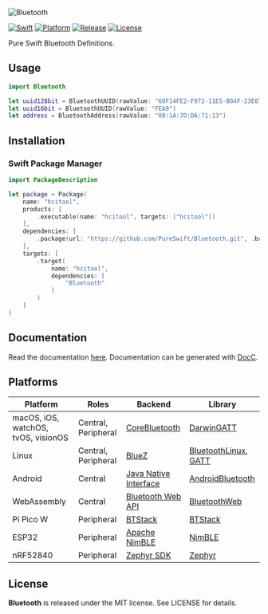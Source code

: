![Bluetooth](https://github.com/PureSwift/Bluetooth/raw/master/Assets/PureSwiftBluetooth.png)

[![Swift][swift-badge]][swift-url]
[![Platform][platform-badge]][platform-url]
[![Release][release-badge]][release-url]
[![License][mit-badge]][mit-url]

Pure Swift Bluetooth Definitions.


## Usage

```swift
import Bluetooth

let uuid128bit = BluetoothUUID(rawValue: "60F14FE2-F972-11E5-B84F-23E070D5A8C7")
let uuid16bit = BluetoothUUID(rawValue: "FEA9")
let address = BluetoothAddress(rawValue: "00:1A:7D:DA:71:13")
```

## Installation

### Swift Package Manager

```swift
import PackageDescription

let package = Package(
    name: "hcitool",
    products: [
        .executable(name: "hcitool", targets: ["hcitool"])
    ],
    dependencies: [
        .package(url: "https://github.com/PureSwift/Bluetooth.git", .branch("master"))
    ],
    targets: [
        .target(
            name: "hcitool",
            dependencies: [
                "Bluetooth"
            ]
        )
    ]
)
```

## Documentation

Read the documentation [here](http://pureswift.github.io/Bluetooth/documentation/bluetooth/).
Documentation can be generated with [DocC](https://github.com/apple/swift-docc).

## Platforms

| Platform | Roles | Backend | Library |
| ---- | -------- | --- | ----------- | 
| macOS, iOS, watchOS, tvOS, visionOS | Central, Peripheral | [CoreBluetooth](https://developer.apple.com/documentation/corebluetooth) | [DarwinGATT](https://github.com/PureSwift/GATT) |
| Linux | Central, Peripheral | [BlueZ](https://www.bluez.org) | [BluetoothLinux](https://github.com/PureSwift/BluetoothLinux), [GATT](https://github.com/PureSwift/GATT)
| Android | Central | [Java Native Interface](https://developer.android.com/training/articles/perf-jni) | [AndroidBluetooth](https://github.com/PureSwift/AndroidBluetooth)
| WebAssembly | Central | [Bluetooth Web API](https://developer.mozilla.org/en-US/docs/Web/API/Web_Bluetooth_API) | [BluetoothWeb](https://github.com/PureSwift/BluetoothWeb)
| Pi Pico W | Peripheral | [BTStack](https://bluekitchen-gmbh.com/btstack/#quick_start/index.html) | [BTStack](https://github.com/MillerTechnologyPeru/BTStack)
| ESP32 | Peripheral | [Apache NimBLE](https://mynewt.apache.org/latest/network/index.html) | [NimBLE](https://github.com/MillerTechnologyPeru/NimBLE)
| nRF52840 | Peripheral | [Zephyr SDK](https://zephyrproject.org) | [Zephyr](https://github.com/MillerTechnologyPeru/Zephyr-Swift)

License
-------

**Bluetooth** is released under the MIT license. See LICENSE for details.

[swift-badge]: https://img.shields.io/badge/swift-6.0-F05138.svg "Swift 6.0"
[swift-url]: https://swift.org
[platform-badge]: https://img.shields.io/badge/platform-macOS%20%7C%20iOS%20%7C%20watchOS%20%7C%20tvOS%20%7C%20Linux%20%7C%20Android-lightgrey.svg
[platform-url]: https://swift.org
[mit-badge]: https://img.shields.io/badge/License-MIT-blue.svg?style=flat
[mit-url]: https://tldrlegal.com/license/mit-license
[build-status-badge]: https://github.com/PureSwift/Bluetooth/workflows/Swift/badge.svg
[build-status-url]: https://github.com/PureSwift/Bluetooth/actions
[release-badge]: https://img.shields.io/github/release/PureSwift/Bluetooth.svg
[release-url]: https://github.com/PureSwift/Bluetooth/releases
[docs-url]: http://pureswift.github.io/Bluetooth/documentation/bluetooth/
